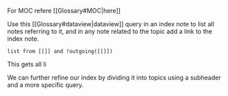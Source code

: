 For MOC refere [[Glossary#MOC|here]]

Use this [[Glossary#dataview|dataview]] query in an index note to list all notes referring to it, and in any note related to the topic add a link to the index note. 

```dataview
list from [[]] and !outgoing([[]])
```

This gets all li

We can further refine our index by dividing it into topics using a subheader and a more specific query.